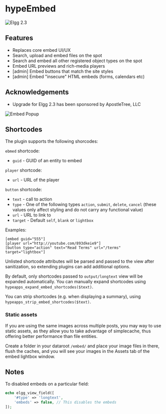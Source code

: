 hypeEmbed
=========
![Elgg 2.3](https://img.shields.io/badge/Elgg-2.3.x-orange.svg?style=flat-square)

## Features

* Replaces core embed UI/UX
* Search, upload and embed files on the spot
* Search and embed all other registered object types on the spot
* Embed URL previews and rich-media players
* [admin] Embed buttons that match the site styles
* [admin] Embed "insecure" HTML embeds (forms, calendars etc)

## Acknowledgements

* Upgrade for Elgg 2.3 has been sponsored by ApostleTree, LLC

![Embed Popup](https://raw.github.com/hypeJunction/hypeEmbed/master/screenshots/embedder.png "Embed Popup")

## Shortcodes

The plugin supports the following shorcodes:

`ebmed` shortcode:

 * `guid` - GUID of an entity to embed

`player` shortcode:

 * `url` - URL of the player

`button` shortcode:

 * `text` - call to action
 * `type` - One of the following types `action`, `submit`, `delete`, `cancel` (these values only affect styling and do not carry any functional value)
 * `url` - URL to link to
 * `target` - Default `self`, `blank` or `lightbox` 

Examples:

```
[embed guid="555"]
[player url="http://youtube.com/893dkeie9"]
[button type="action" text="Read Terms" url="/terms" target="lightbox"]
```

Unlisted shortcode attributes will be parsed and passed to the view after sanitization, so extending plugins can add additional options.

By default, only shortcodes passed to `output/longtext` view will be expanded automatically.
You can manually expand shortcodes using `hypeapps_expand_embed_shortcodes($text)`.

You can strip shortcodes (e.g. when displaying a summary), using `hypeapps_strip_embed_shortcodes($text)`.

### Static assets

If you are using the same images across multiple posts, you may way to use static assets,
as they allow you to take advantage of simplecache, thus offering better performance than
file entities.

Create a folder in your dataroot `/embed/` and place your image files in there, flush the caches,
and you will see your images in the Assets tab of the embed lightbox window.


## Notes

To disabled embeds on a particular field:

```php
echo elgg_view_field([
    '#type' => 'longtext',
    'embeds' => false, // This disables the embeds
]);
```